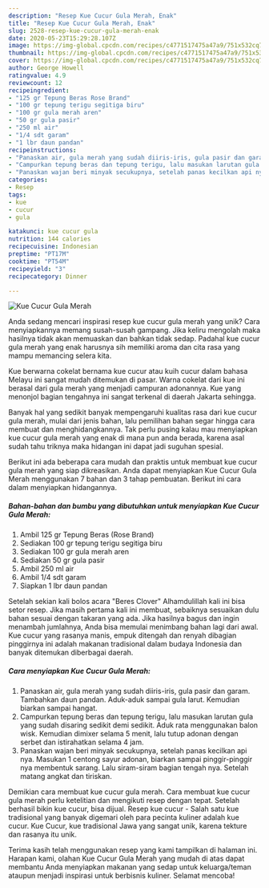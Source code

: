 ```yaml
---
description: "Resep Kue Cucur Gula Merah, Enak"
title: "Resep Kue Cucur Gula Merah, Enak"
slug: 2528-resep-kue-cucur-gula-merah-enak
date: 2020-05-23T15:29:28.107Z
image: https://img-global.cpcdn.com/recipes/c4771517475a47a9/751x532cq70/kue-cucur-gula-merah-foto-resep-utama.jpg
thumbnail: https://img-global.cpcdn.com/recipes/c4771517475a47a9/751x532cq70/kue-cucur-gula-merah-foto-resep-utama.jpg
cover: https://img-global.cpcdn.com/recipes/c4771517475a47a9/751x532cq70/kue-cucur-gula-merah-foto-resep-utama.jpg
author: George Howell
ratingvalue: 4.9
reviewcount: 12
recipeingredient:
- "125 gr Tepung Beras Rose Brand"
- "100 gr tepung terigu segitiga biru"
- "100 gr gula merah aren"
- "50 gr gula pasir"
- "250 ml air"
- "1/4 sdt garam"
- "1 lbr daun pandan"
recipeinstructions:
- "Panaskan air, gula merah yang sudah diiris-iris, gula pasir dan garam. Tambahkan daun pandan. Aduk-aduk sampai gula larut. Kemudian biarkan sampai hangat."
- "Campurkan tepung beras dan tepung terigu, lalu masukan larutan gula yang sudah disaring sedikit demi sedikit. Aduk rata menggunakan balon wisk. Kemudian dimixer selama 5 menit, lalu tutup adonan dengan serbet dan istirahatkan selama 4 jam."
- "Panaskan wajan beri minyak secukupnya, setelah panas kecilkan api nya. Masukan 1 centong sayur adonan, biarkan sampai pinggir-pinggir nya membentuk sarang. Lalu siram-siram bagian tengah nya. Setelah matang angkat dan tiriskan."
categories:
- Resep
tags:
- kue
- cucur
- gula

katakunci: kue cucur gula 
nutrition: 144 calories
recipecuisine: Indonesian
preptime: "PT17M"
cooktime: "PT54M"
recipeyield: "3"
recipecategory: Dinner

---
```



![Kue Cucur Gula Merah](https://img-global.cpcdn.com/recipes/c4771517475a47a9/751x532cq70/kue-cucur-gula-merah-foto-resep-utama.jpg)

Anda sedang mencari inspirasi resep kue cucur gula merah yang unik? Cara menyiapkannya memang susah-susah gampang. Jika keliru mengolah maka hasilnya tidak akan memuaskan dan bahkan tidak sedap. Padahal kue cucur gula merah yang enak harusnya sih memiliki aroma dan cita rasa yang mampu memancing selera kita.

Kue berwarna cokelat bernama kue cucur atau kuih cucur dalam bahasa Melayu ini sangat mudah ditemukan di pasar. Warna cokelat dari kue ini berasal dari gula merah yang menjadi campuran adonannya. Kue yang menonjol bagian tengahnya ini sangat terkenal di daerah Jakarta sehingga.

Banyak hal yang sedikit banyak mempengaruhi kualitas rasa dari kue cucur gula merah, mulai dari jenis bahan, lalu pemilihan bahan segar hingga cara membuat dan menghidangkannya. Tak perlu pusing kalau mau menyiapkan kue cucur gula merah yang enak di mana pun anda berada, karena asal sudah tahu triknya maka hidangan ini dapat jadi suguhan spesial.


Berikut ini ada beberapa cara mudah dan praktis untuk membuat kue cucur gula merah yang siap dikreasikan. Anda dapat menyiapkan Kue Cucur Gula Merah menggunakan 7 bahan dan 3 tahap pembuatan. Berikut ini cara dalam menyiapkan hidangannya.

<!--inarticleads1-->

##### Bahan-bahan dan bumbu yang dibutuhkan untuk menyiapkan Kue Cucur Gula Merah:

1. Ambil 125 gr Tepung Beras (Rose Brand)
1. Sediakan 100 gr tepung terigu segitiga biru
1. Sediakan 100 gr gula merah aren
1. Sediakan 50 gr gula pasir
1. Ambil 250 ml air
1. Ambil 1/4 sdt garam
1. Siapkan 1 lbr daun pandan


Setelah sekian kali bolos acara &#34;Beres Clover&#34; Alhamdulillah kali ini bisa setor resep. Jika masih pertama kali ini membuat, sebaiknya sesuaikan dulu bahan sesuai dengan takaran yang ada. Jika hasilnya bagus dan ingin menambah jumlahnya, Anda bisa memulai menimbang bahan lagi dari awal. Kue cucur yang rasanya manis, empuk ditengah dan renyah dibagian pinggirnya ini adalah makanan tradisional dalam budaya Indonesia dan banyak ditemukan diberbagai daerah. 

<!--inarticleads2-->

##### Cara menyiapkan Kue Cucur Gula Merah:

1. Panaskan air, gula merah yang sudah diiris-iris, gula pasir dan garam. Tambahkan daun pandan. Aduk-aduk sampai gula larut. Kemudian biarkan sampai hangat.
1. Campurkan tepung beras dan tepung terigu, lalu masukan larutan gula yang sudah disaring sedikit demi sedikit. Aduk rata menggunakan balon wisk. Kemudian dimixer selama 5 menit, lalu tutup adonan dengan serbet dan istirahatkan selama 4 jam.
1. Panaskan wajan beri minyak secukupnya, setelah panas kecilkan api nya. Masukan 1 centong sayur adonan, biarkan sampai pinggir-pinggir nya membentuk sarang. Lalu siram-siram bagian tengah nya. Setelah matang angkat dan tiriskan.


Demikian cara membuat kue cucur gula merah. Cara membuat kue cucur gula merah perlu ketelitian dan mengikuti resep dengan tepat. Setelah berhasil bikin kue cucur, bisa dijual. Resep kue cucur - Salah satu kue tradisional yang banyak digemari oleh para pecinta kuliner adalah kue cucur. Kue Cucur, kue tradisional Jawa yang sangat unik, karena tekture dan rasanya itu unik. 

Terima kasih telah menggunakan resep yang kami tampilkan di halaman ini. Harapan kami, olahan Kue Cucur Gula Merah yang mudah di atas dapat membantu Anda menyiapkan makanan yang sedap untuk keluarga/teman ataupun menjadi inspirasi untuk berbisnis kuliner. Selamat mencoba!

